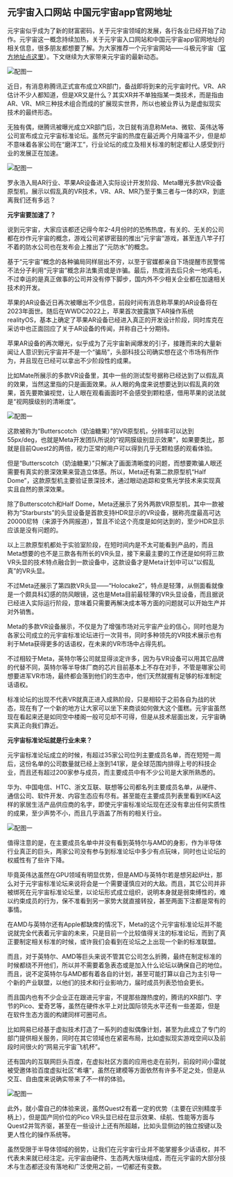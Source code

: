 ## 元宇宙入口网站 中国元宇宙app官网地址

元宇宙似乎成为了新的财富密码，关于元宇宙领域的发展，各行各业已经开始了动作。元宇宙这一概念持续加热，关于元宇宙入口网站和中国元宇宙app官网地址的相关信息，很多朋友都想要了解。为大家推荐一个元宇宙网站——斗极元宇宙（[官方地址点这里](https://demo.metabd.io/)）。下文继续为大家带来元宇宙的最新动态。

![配图一](20220630111550.png)

近日，有消息称腾讯正式宣布成立XR部门，备战即将到来的元宇宙时代。VR、AR估计不少人都知道，但是XR又是什么？其实XR并不单独指某一类技术，而是指由AR、VR、MR三种技术组合而成的扩展现实世界，所以也被业界认为是虚拟现实技术的最终形态。

无独有偶，继腾讯被曝光成立XR部门后，次日就有消息称Meta、微软、英伟达等公司宣布成立元宇宙标准论坛。虽然元宇宙的热度在最近两个月降温不少，但是却不意味着各家公司在“磨洋工”，行业论坛的成立及相关标准的制定都让人感受到行业的发展正在加速。


![配图一](20220630111605.png)

罗永浩入局AR行业、苹果AR设备进入实际设计开发阶段、Meta曝光多款VR设备原型机，展示以假乱真的VR技术，VR、AR、MR乃至于集三者与一体的XR，到底离我们还有多远？

**元宇宙要加速了？**

说到元宇宙，大家应该都还记得今年2-4月份时的恐怖热度，有关的、无关的公司都在炒作元宇宙的概念，游戏公司紧锣密鼓的推出“元宇宙”游戏，甚至连八竿子打不着的防水公司也在发布会上推出了“元防水”的概念。

基于“元宇宙”概念的各种骗局同样层出不穷，以至于官媒都亲自下场提醒市民警惕不法分子利用“元宇宙”概念非法集资或是诈骗。最后，热度消去后只余一地鸡毛，不过幸运的是真正做事的公司并没有停下脚步，国内外不少相关企业都在加速相关技术的开发。

苹果的AR设备近日再次被曝出不少信息，前段时间有消息称苹果的AR设备将在2023年面世。随后在WWDC2022上，苹果首次披露旗下AR操作系统realityOS，基本上确定了苹果AR设备已经进入真正的开发设计阶段，同时库克在采访中也正面回应了关于AR设备的传闻，并称自己十分期待。

苹果AR设备的再次曝光，似乎成为了元宇宙新闻爆发的引子，接踵而来的大量新闻让人意识到元宇宙并不是一个“骗局”，头部科技公司确实想在这个市场有所作为，并且现在已经可以拿出不少阶段性的成果。

比如Mate所展示的多款VR设备里，其中一些的测试型号据称已经达到了以假乱真的效果，当然这里指的只是画面效果。从人眼的角度来说想要达到以假乱真的效果，首先要欺骗视觉，让人眼在观看画面时不会感受到颗粒感，借用苹果的说法就是“视网膜级别的清晰度”。

![配图一](20220630111626.png)

这款被称为“Butterscotch（奶油糖果）”的VR原型机，分辨率可以达到55px/deg，也就是Meta开发团队所说的“视网膜级别显示效果”，如果要类比，那就是目前Quest2的两倍，视力正常的用户可以得到几乎无颗粒感的观看体验。

但是“Butterscotch（奶油糖果）”只解决了画面清晰度的问题，而想要欺骗人眼还需要有真实的景深效果来营造立体感。所以，Meta还有第二款原型机“Half Dome”，这款原型机主要验证景深技术，通过眼动追踪和变焦光学技术来实现真实且自然的景深效果。

除了Butterscotch和Half Dome，Meta还展示了另外两款VR原型机，其中一款被称为“Starbursts”的头显设备是首款支持HDR显示的VR设备，据称亮度最高可达20000尼特（来源于外网报道），暂且不论这个亮度是如何达到的，至少HDR显示应该是没有问题的。

以上三款原型机都处于实验室阶段，在短时间内是不太可能看到产品的，而且Meta想要的也不是三款各有所长的VR头显，接下来最主要的工作还是如何将三款VR头显的技术特点融合到一款设备中，这款设备才是Meta计划中可以“以假乱真”的VR头显。

不过Meta还展示了第四款VR头显——“Holocake2”，特点是轻薄，从侧面看就像是一个颇具科幻感的防风眼镜，这也是Meta目前最轻薄的VR头显设备，而且据说已经进入实际运行阶段，意味着只需要再解决成本等方面的问题就可以开始生产并对外销售。

Meta的多款VR设备展示，不仅是为了增强市场对元宇宙产业的信心，同时也是为各家公司成立的元宇宙标准论坛进行一次背书，同时多种领先的VR技术展示也有利于Meta获得更多的话语权，在未来的VR市场中占得先机。

不过相较于Meta，英特尔等公司就显得淡定许多，因为与VR设备可以用其它品牌的代替不同，英特尔等半导体厂商的芯片目前基本上不存在对手，不管是哪家公司想要进军VR市场，最终都会落到他们的生态中，他们天然就握有足够的标准制定话语权。

标准论坛的出现不代表VR就真正进入成熟阶段，只是相较于之前各自为战的状态，现在有了一个新的地方让大家可以坐下来商谈如何做大这个蛋糕。元宇宙虽然现在看起来还是如同空中楼阁一般可见却不可得，但是从技术层面出发，元宇宙确实真正向我们靠近。

**元宇宙标准论坛就是行业未来？**

元宇宙标准论坛成立的时候，有超过35家公司位列主要成员名单，而在短短一周后，这份名单的公司数量就已经上涨到141家，是全球范围内排得上号的科技企业，而且还有超过200家参与成员，而主要成员中有不少公司是大家所熟悉的。

华为、中国电信、HTC、浙文互联、联想等公司都名列主要成员名单，从硬件、通信公司、软件开发、内容生态应有尽有。甚至能在主要成员列表里看到IKEA这样的家居生活产品供应商的名字，即使元宇宙标准论坛现在还没有拿出任何实质性的成果，至少声势不小，而且几乎涵盖了所有的相关行业。


![配图一](220630111647.png)

值得注意的是，在主要成员名单中并没有看到英特尔与AMD的身影，作为半导体行业真正的巨头，两家公司没有参与到标准论坛中多少有点玩味，同时也让论坛的权威性有了些许下降。

毕竟英伟达虽然在GPU领域有明显优势，但是AMD与英特尔若是想另起炉灶，那么对于元宇宙标准论坛来说将会是一个需要谨慎应对的大敌。而且，其它公司并非被绑死在元宇宙标准论坛里，以论坛形式成立组织，说明本身就是弱束缚性的，难以约束成员的行为，保不准看到另一家势大就直接转投，甚至两面下注都是常有的事情。

在AMD与英特尔还有Apple都缺席的情况下，Meta的这个元宇宙标准论坛并不能说就完全代表着元宇宙的未来，只是目前一个比较值得关注的标准论坛，而到了真正要制定相关标准的时候，或许我们会看到在论坛之上出现一个新的标准联盟。

而且，对于英特尔、AMD等巨头来说不管其它公司怎么折腾，最终在制定标准的时候都绕不开他们，所以并不需要着急表态或是加入什么论坛以确保自己的地位。而且，说不定英特尔与AMD都有着各自的计划，甚至可能打算以自己为主引导一个新的产业联盟，以他们的技术和行业影响力，届时成员列表恐怕会更长。

而且国内也有不少企业正在跟进元宇宙，不提那些蹭热度的，腾讯的XR部门、字节的Pico、爱奇艺等，虽然在硬件水平上对比国际领先水平还有一些差距，但是在软件生态方面的构建同样可圈可点。

比如网易已经基于虚拟技术打造了一系列的虚拟偶像计划，甚至为此成立了专门的部门提供相关服务，同时在其它领域也在紧密布局，比如虚拟现实游戏空间以及前段时间很火的“网易元宇宙飞机杯”。

还有国内的互联网巨头百度，在虚拟社区方面的应用也走在前列，前段时间小雷就被受邀体验百度虚拟社区“希壤”，虽然在建模等方面依然有许多不足之处，但是从交互、自由度来说确实带来了不一样的体验。


![配图一](20220630111659.png)

此外，就小雷自己的体验来说，虽然Quest2有着一定的优势（主要在识别精度手柄上），但是国产同价位的Pico VR头显已经在显示效果、续航、性能等方面与Quest2并驾齐驱，甚至在一些设计上还有所超越，比如头显侧边的独立按键以及更人性化的操作系统等。

虽然受限于半导体领域的弱势，让我们在元宇宙行业并不能掌握多少话语权，并不代表未来就已经注定。元宇宙由硬件、生态两大版块组成，而在元宇宙的大部分技术与生态都还没有落地和广泛使用之前，一切都还有变数。
